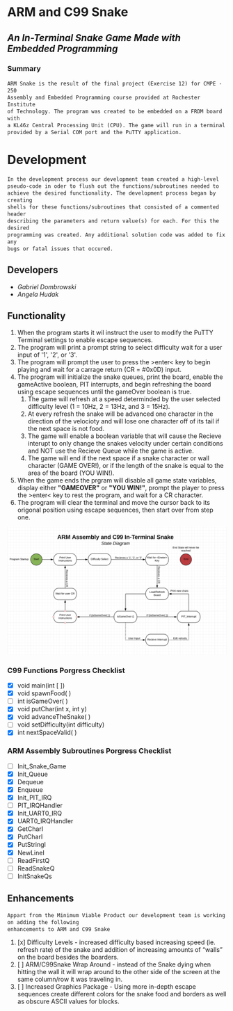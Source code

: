 # __ARM and C99 Snake__
## _An In-Terminal Snake Game Made with Embedded Programming_

### Summary
    ARM Snake is the result of the final project (Exercise 12) for CMPE - 250
    Assembly and Embedded Programming course provided at Rochester Institute 
    of Technology. The program was created to be embedded on a FRDM board with 
    a KL46z Central Processing Unit (CPU). The game will run in a terminal 
    provided by a Serial COM port and the PuTTY application.

# Development
    In the development process our development team created a high-level 
    pseudo-code in oder to flush out the functions/subroutines needed to 
    achieve the desired functionality. The development process began by creating 
    shells for these functions/subroutines that consisted of a commented header 
    describing the parameters and return value(s) for each. For this the desired 
    programming was created. Any additional solution code was added to fix any 
    bugs or fatal issues that occured.

## Developers
- _Gabriel Dombrowski_
- _Angela Hudak_

## Functionality
1. When the program starts it wil instruct the user to modify the PuTTY Terminal settings to enable escape sequences.
2. The program will print a prompt string to select difficulty wait for a user input of '1', '2', or '3'.
3. The program will prompt the user to press the >enter< key to begin playing and wait for a carrage return (CR = #0x0D) input.
4. The program will initialize the snake queues, print the board, enable the gameActive boolean, PIT interrupts, and begin refreshing the board using escape sequences until the gameOver boolean is true.
     1. The game will refresh at a speed determinded by the user selected difficulty level (1 = 10Hz, 2 = 13Hz, and 3 = 15Hz).
     2. At every refresh the snake will be advanced one character in the direction of the velocioty and will lose one character off of its tail if the next space is not food.
     3. The game will enable a boolean variable that will cause the Recieve interupt to only change the snakes velocity under certain conditions and NOT use the Recieve Queue while the game is active.
     4. The game will end if the next space if a snake character or wall character (GAME OVER!), or if the length of the snake is equal to the area of the board (YOU WIN!).
5. When the game ends the prgram will disable all game state variables, display either __"GAMEOVER"__ or __"YOU WIN!"__, prompt the player to press the >enter< key to rest the program, and wait for a CR character.
6. The program will clear the terminal and move the cursor back to its origonal position using escape sequences, then start over from step one.

![Snake State Diagram](ARMC99_Snake_StateDiagram.png)

### C99 Functions Porgress Checklist
- [x] void main(int [ ])
- [x] void spawnFood( )
- [ ] int isGameOver( )
- [x] void putChar(int x, int y)
- [x] void advanceTheSnake( )
- [ ] void setDifficulty(int difficulty)
- [x] int nextSpaceValid( )

### ARM Assembly Subroutines Porgress Checklist
- [ ] Init_Snake_Game
- [x] Init_Queue
- [x] Dequeue
- [x] Enqueue
- [x] Init_PIT_IRQ
- [ ] PIT_IRQHandler
- [x] Init_UART0_IRQ
- [x] UART0_IRQHandler
- [x] GetCharI
- [x] PutCharI
- [x] PutStringI
- [x] NewLineI
- [ ] ReadFirstQ
- [ ] ReadSnakeQ
- [ ] InitSnakeQs

## Enhancements
    Appart from the Minimum Viable Product our development team is working on adding the following 
    enhancements to ARM and C99 Snake
1. [x] Difficulty Levels -  increased difficulty based increasing speed (ie. refresh rate) of the snake and addition of increasing amounts of “walls” on the board besides the boarders.
2. [ ] ARM/C99Snake Wrap Around - instead of the Snake dying when hitting the wall it will wrap around to the other side of the screen at the same column/row it was traveling in.
3. [ ] Increased Graphics Package - Using more in-depth escape sequences create different colors for the snake food and borders as well as obscure ASCII values for blocks.
